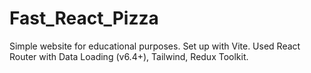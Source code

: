 # Fast_React_Pizza
Simple website for educational purposes. Set up with Vite. Used React Router with Data Loading (v6.4+), Tailwind, Redux Toolkit.

